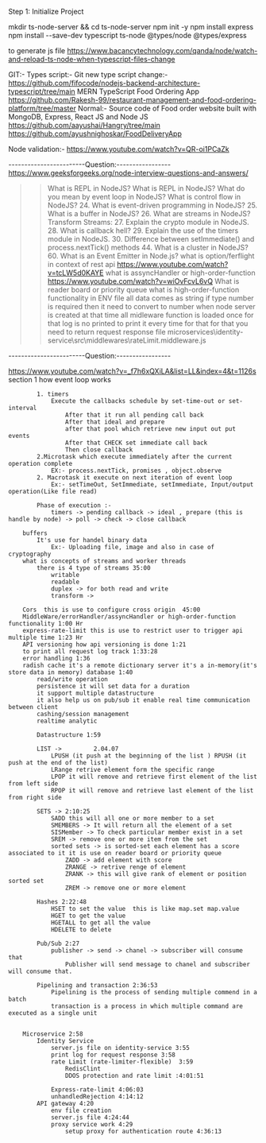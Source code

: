 Step 1: Initialize Project

mkdir ts-node-server && cd ts-node-server
npm init -y
npm install express
npm install --save-dev typescript ts-node @types/node @types/express

to generate js file
https://www.bacancytechnology.com/qanda/node/watch-and-reload-ts-node-when-typescript-files-change

GIT:-
Types script:-
Git new type script change:-
https://github.com/fifocode/nodejs-backend-architecture-typescript/tree/main
MERN TypeScript Food Ordering App
https://github.com/Rakesh-99/restaurant-management-and-food-ordering-platform/tree/master
Normal:-
Source code of Food order website built with MongoDB, Express, React JS and Node JS
https://github.com/aayushai/Hangry/tree/main
https://github.com/ayushnighoskar/FoodDeliveryApp

Node validation:-
https://www.youtube.com/watch?v=QR-oi1PCaZk

------------------------Question:-----------------
https://www.geeksforgeeks.org/node-interview-questions-and-answers/

> > What is REPL in NodeJS?
> > What is REPL in NodeJS?
> > What do you mean by event loop in NodeJS?
> > What is control flow in NodeJS? 24. What is event-driven programming in NodeJS? 25. What is a buffer in NodeJS? 26. What are streams in NodeJS?
> > Transform Streams: 27. Explain the crypto module in NodeJS. 28. What is callback hell? 29. Explain the use of the timers module in NodeJS. 30. Difference between setImmediate() and process.nextTick() methods 44. What is a cluster in NodeJS? 60. What is an Event Emitter in Node.js?
> > what is option/ferflight in context of rest api
> > https://www.youtube.com/watch?v=tcLW5d0KAYE
> > what is assyncHandler or high-order-function
> > https://www.youtube.com/watch?v=wiOvFcvL6vQ
> > What is reader board or priority queue
> > what is high-order-function functionality
> > in ENV file all data comes as string if type number is required then it need to convert to number
> > when node server is created at that time all midleware function is loaded once for that log is no printed to print it every time for that for that you need to return request response file microservices\identity-service\src\middlewares\rateLimit.middleware.js

------------------------Question:-----------------

https://www.youtube.com/watch?v=_f7h6xQXiLA&list=LL&index=4&t=1126s
section 1
how event loop works

            1. timers
                Execute the callbacks schedule by set-time-out or set-interval
                    After that it run all pending call back
                    After that ideal and prepare
                    after that pool which retrieve new input out put events
                    After that CHECK set immediate call back
                    Then close callback
            2.Microtask which execute immediately after the current operation complete
                EX:- process.nextTick, promises , object.observe
            2. Macrotask it execute on next iteration of event loop
                Ex:- setTimeOut, SetImmediate, setImmediate, Input/output operation(Like file read)

            Phase of execution :-
                timers -> pending callback -> ideal , prepare (this is handle by node) -> poll -> check -> close callback

        buffers
            It's use for handel binary data
                Ex:- Uploading file, image and also in case of cryptography
        what is concepts of streams and worker threads
            there is 4 type of streams 35:00
                writable
                readable
                duplex -> for both read and write
                transform ->

        Cors  this is use to configure cross origin  45:00
        MiddleWare/errorHandler/assyncHandler or high-order-function functionality 1:00 Hr
        express-rate-limit this is use to restrict user to trigger api multiple time 1:23 Hr
        API versioning how api versioning is done 1:21
        to print all request log track 1:33:28
        error handling 1:36
        radish cache it's a remote dictionary server it's a in-memory(it's store data in memory) database 1:40
            read/write operation
            persistence it will set data for a duration
            it support multiple datastructure
            it also help us on pub/sub it enable real time communication between client
            cashing/session management
            realtime analytic

            Datastructure 1:59

            LIST ->         2.04.07
                LPUSH (it push at the beginning of the list ) RPUSH (it push at the end of the list)
                LRange retrive element form the specific range
                LPOP it will remove and retrieve first element of the list from left side
                RPOP it will remove and retrieve last element of the list from right side

            SETS -> 2:10:25
                SADD this will all one or more member to a set
                SMEMBERS -> It will return all the element of a set
                SISMember -> To check particular member exist in a set
                SREM -> remove one or more item from the set
                sorted sets -> is sorted-set each element has a score associated to it it is use on reader board or priority queue
                    ZADD -> add element with score
                    ZRANGE -> retrive renge of element
                    ZRANK -> this will give rank of element or position sorted set
                    ZREM -> remove one or more element

            Hashes 2:22:48
                HSET to set the value  this is like map.set map.value
                HGET to get the value
                HGETALL to get all the value
                HDELETE to delete

            Pub/Sub 2:27
                publisher -> send -> chanel -> subscriber will consume that
                    Publisher will send message to chanel and subscriber will consume that.

            Pipelining and transaction 2:36:53
                Pipelining is the process of sending multiple commend in a batch
                transaction is a process in which multiple command are executed as a single unit


        Microservice 2:58
            Identity Service
                server.js file on identity-service 3:55
                print log for request response 3:58
                rate Limit (rate-limiter-flexible)  3:59
                    RedisClint
                    DDOS protection and rate limit :4:01:51

                Express-rate-limit 4:06:03
                unhandledRejection 4:14:12
            API gateway 4:20
                env file creation
                server.js file 4:24:44
                proxy service work 4:29
                    setup proxy for authentication route 4:36:13
